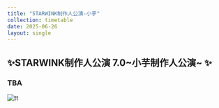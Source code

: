 ```yaml
---
title: "STARWINK制作人公演-小芋"
collection: timetable
date: 2025-06-26
layout: single
---
```


## ✨STARWINK制作人公演 7.0~小芋制作人公演~ ✨

### TBA

![tt](/timetable/2025/06/05/5_0.jpg)